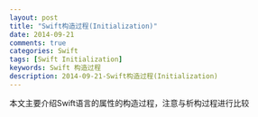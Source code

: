 ```yaml
---
layout: post
title: "Swift构造过程(Initialization)"
date: 2014-09-21
comments: true
categories: Swift
tags: [Swift Initialization] 
keywords: Swift 构造过程 
description: 2014-09-21-Swift构造过程(Initialization)
---
```


本文主要介绍Swift语言的属性的构造过程，注意与析构过程进行比较

